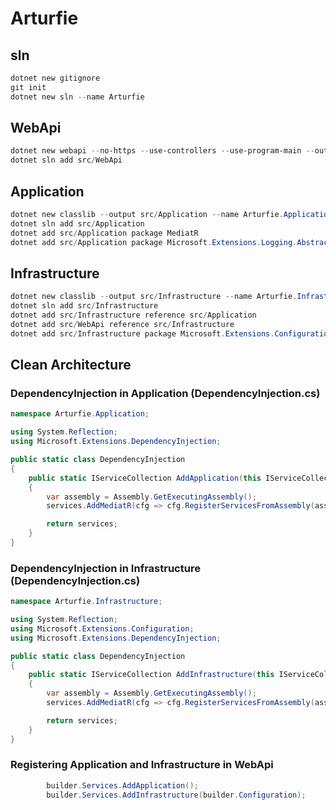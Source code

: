 # Arturfie

## sln

```powershell
dotnet new gitignore
git init
dotnet new sln --name Arturfie
```

## WebApi

```powershell
dotnet new webapi --no-https --use-controllers --use-program-main --output src/WebApi --name Arturfie.WebApi
dotnet sln add src/WebApi
```

## Application

```powershell
dotnet new classlib --output src/Application --name Arturfie.Application
dotnet sln add src/Application
dotnet add src/Application package MediatR
dotnet add src/Application package Microsoft.Extensions.Logging.Abstractions
```

## Infrastructure

```powershell
dotnet new classlib --output src/Infrastructure --name Arturfie.Infrastructure
dotnet sln add src/Infrastructure
dotnet add src/Infrastructure reference src/Application
dotnet add src/WebApi reference src/Infrastructure
dotnet add src/Infrastructure package Microsoft.Extensions.Configuration.Binder
```

## Clean Architecture

### DependencyInjection in Application (DependencyInjection.cs)

```csharp
namespace Arturfie.Application;

using System.Reflection;
using Microsoft.Extensions.DependencyInjection;

public static class DependencyInjection
{
    public static IServiceCollection AddApplication(this IServiceCollection services)
    {
        var assembly = Assembly.GetExecutingAssembly();
        services.AddMediatR(cfg => cfg.RegisterServicesFromAssembly(assembly));

        return services;
    }
}
```

### DependencyInjection in Infrastructure (DependencyInjection.cs)

```csharp
namespace Arturfie.Infrastructure;

using System.Reflection;
using Microsoft.Extensions.Configuration;
using Microsoft.Extensions.DependencyInjection;

public static class DependencyInjection
{
    public static IServiceCollection AddInfrastructure(this IServiceCollection services, IConfiguration configuration)
    {
        var assembly = Assembly.GetExecutingAssembly();
        services.AddMediatR(cfg => cfg.RegisterServicesFromAssembly(assembly));

        return services;
    }
}
```

### Registering Application and Infrastructure in WebApi

```csharp
        builder.Services.AddApplication();
        builder.Services.AddInfrastructure(builder.Configuration);
```
